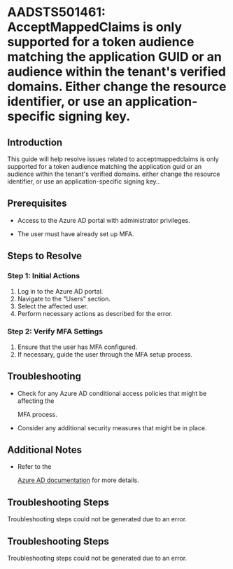 
# AADSTS501461: AcceptMappedClaims is only supported for a token audience matching the application GUID or an audience within the tenant's verified domains. Either change the resource identifier, or use an application-specific signing key.


## Introduction

This guide will help resolve issues related to acceptmappedclaims is only
supported for a token audience matching the application guid or an audience
within the tenant's verified domains. either change the resource identifier, or
use an application-specific signing key..


## Prerequisites


* Access to the Azure AD portal with administrator privileges.

* The user must have already set up MFA.


## Steps to Resolve


### Step 1: Initial Actions

1. Log in to the Azure AD portal.
2. Navigate to the "Users" section.
3. Select the affected user.
4. Perform necessary actions as described for the error.


### Step 2: Verify MFA Settings

1. Ensure that the user has MFA configured.
2. If necessary, guide the user through the MFA setup process.


## Troubleshooting


* Check for any Azure AD conditional access policies that might be affecting the

  MFA process.

* Consider any additional security measures that might be in place.


## Additional Notes


* Refer to the

  [Azure AD 
documentation](https://learn.microsoft.com/en-us/azure/active-directory/)
  for more details.


## Troubleshooting Steps

Troubleshooting steps could not be generated due to an error.


## Troubleshooting Steps

Troubleshooting steps could not be generated due to an error.